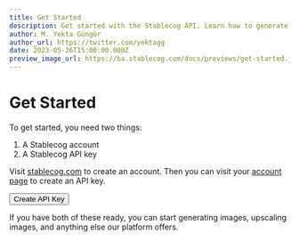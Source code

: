 ```yaml
---
title: Get Started
description: Get started with the Stablecog API. Learn how to generate or upscale images, and more.
author: M. Yekta Güngör
author_url: https://twitter.com/yektagg
date: 2023-05-26T15:00:00.000Z
preview_image_url: https://ba.stablecog.com/docs/previews/get-started.jpg
---
```


<script>
  import Button from '$components/primitives/buttons/Button.svelte'
</script>

# Get Started

To get started, you need two things:

1. A Stablecog account
2. A Stablecog API key

Visit [stablecog.com](https://stablecog.com) to create an account. Then you can visit your [account page](https://stablecog.com/account/api-keys) to create an API key.

<Button class='mt-3 mb-2' href='https://stablecog.com/account/api-keys' target="_blank">
Create API Key
</Button>

If you have both of these ready, you can start generating images, upscaling images, and anything else our platform offers.
